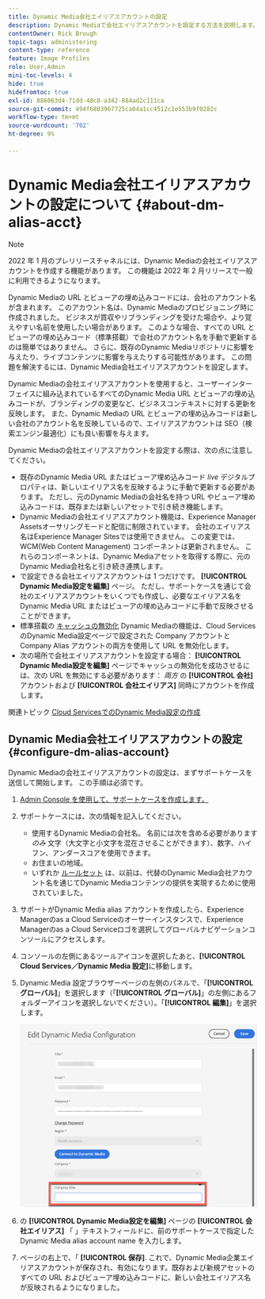 ```yaml
---
title: Dynamic Media会社エイリアスアカウントの設定
description: Dynamic Mediaで会社エイリアスアカウントを設定する方法を説明します。
contentOwner: Rick Brough
topic-tags: administering
content-type: reference
feature: Image Profiles
role: User,Admin
mini-toc-levels: 4
hide: true
hidefromtoc: true
exl-id: 886063d4-71dd-48c8-a342-884ad2c111ca
source-git-commit: 494f6803967725ca04a1cc4512c1e553b9f0282c
workflow-type: tm+mt
source-wordcount: '702'
ht-degree: 9%

---
```


# Dynamic Media会社エイリアスアカウントの設定について {#about-dm-alias-acct}

>[!NOTE]
>
>2022 年 1 月のプレリリースチャネルには、Dynamic Mediaの会社エイリアスアカウントを作成する機能があります。 この機能は 2022 年 2 月リリースで一般に利用できるようになります。

Dynamic Mediaの URL とビューアの埋め込みコードには、会社のアカウント名が含まれます。 このアカウント名は、Dynamic Mediaのプロビジョニング時に作成されました。 ビジネスが買収やリブランディングを受けた場合や、より覚えやすい名前を使用したい場合があります。 このような場合、すべての URL とビューアの埋め込みコード（標準搭載）で会社のアカウント名を手動で更新するのは簡単ではありません。 さらに、既存のDynamic Mediaリポジトリに影響を与えたり、ライブコンテンツに影響を与えたりする可能性があります。 この問題を解決するには、Dynamic Media会社エイリアスアカウントを設定します。

Dynamic Mediaの会社エイリアスアカウントを使用すると、ユーザーインターフェイスに組み込まれているすべてのDynamic Media URL とビューアの埋め込みコードが、ブランディングの変更など、ビジネスコンテキストに対する更新を反映します。 また、Dynamic Mediaの URL とビューアの埋め込みコードは新しい会社のアカウント名を反映しているので、エイリアスアカウントは SEO（検索エンジン最適化）にも良い影響を与えます。

Dynamic Mediaの会社エイリアスアカウントを設定する際は、次の点に注意してください。

* 既存のDynamic Media URL またはビューア埋め込みコード *live* デジタルプロパティは、新しいエイリアス名を反映するように手動で更新する必要があります。 ただし、元のDynamic Mediaの会社名を持つ URL やビューア埋め込みコードは、既存または新しいアセットで引き続き機能します。
* Dynamic Mediaの会社エイリアスアカウント機能は、Experience Manager Assetsオーサリングモードと配信に制限されています。 会社のエイリアス名はExperience Manager Sitesでは使用できません。 この変更では、WCM(Web Content Management) コンポーネントは更新されません。 これらのコンポーネントは、Dynamic Mediaアセットを取得する際に、元のDynamic Media会社名と引き続き連携します。
* で設定できる会社エイリアスアカウントは 1 つだけです。 **[!UICONTROL Dynamic Media設定を編集]** ページ。 ただし、サポートケースを通じて会社のエイリアスアカウントをいくつでも作成し、必要なエイリアス名をDynamic Media URL またはビューアの埋め込みコードに手動で反映させることができます。
* 標準搭載の [キャッシュの無効化](/help/assets/dynamic-media/invalidate-cdn-cache-dynamic-media.md) Dynamic Mediaの機能は、Cloud ServicesのDynamic Media設定ページで設定された Company アカウントと Company Alias アカウントの両方を使用して URL を無効化します。
* 次の場所で会社エイリアスアカウントを設定する場合： **[!UICONTROL Dynamic Media設定を編集]** ページでキャッシュの無効化を成功させるには、次の URL を無効にする必要があります： *両方* の **[!UICONTROL 会社]** アカウントおよび **[!UICONTROL 会社エイリアス]** 同時にアカウントを作成します。

関連トピック [Cloud ServicesでのDynamic Media設定の作成](/help/assets/dynamic-media/config-dm.md#configuring-dynamic-media-cloud-services)

## Dynamic Media会社エイリアスアカウントの設定 {#configure-dm-alias-account}

Dynamic Mediaの会社エイリアスアカウントの設定は、まずサポートケースを送信して開始します。 この手順は必須です。

1. [Admin Console を使用して、サポートケースを作成します。](https://helpx.adobe.com/jp/enterprise/using/support-for-experience-cloud.html)
1. サポートケースには、次の情報を記入してください。

   * 使用するDynamic Mediaの会社名。 名前には次を含める必要があります *のみ* 文字（大文字と小文字を混在させることができます）、数字、ハイフン、アンダースコアを使用できます。
   * お住まいの地域。
   * いずれか [ルールセット](/help/assets/dynamic-media/using-rulesets-to-transform-urls.md) は、以前は、代替のDynamic Media会社アカウント名を通じてDynamic Mediaコンテンツの提供を実現するために使用されていました。

1. サポートがDynamic Media alias アカウントを作成したら、Experience Managerのas a Cloud Serviceのオーサーインスタンスで、Experience Managerのas a Cloud Serviceロゴを選択してグローバルナビゲーションコンソールにアクセスします。
1. コンソールの左側にあるツールアイコンを選択したあと、**[!UICONTROL Cloud Services／Dynamic Media 設定]**&#x200B;に移動します。
1. Dynamic Media 設定ブラウザーページの左側のパネルで、「**[!UICONTROL グローバル]**」を選択します（「**[!UICONTROL グローバル]**」の左側にあるフォルダーアイコンを選択しないでください）。「**[!UICONTROL 編集]**」を選択します。

   ![「Dynamic Media Company Alias 」テキストフィールド](/help/assets/assets-dm/dm-company-alias.png)

1. の **[!UICONTROL Dynamic Media設定を編集]** ページの **[!UICONTROL 会社エイリアス]** 「 」テキストフィールドに、前のサポートケースで指定したDynamic Media alias account name を入力します。
1. ページの右上で、「 **[!UICONTROL 保存]**.
これで、Dynamic Media企業エイリアスアカウントが保存され、有効になります。既存および新規アセットのすべての URL およびビューア埋め込みコードに、新しい会社エイリアス名が反映されるようになりました。